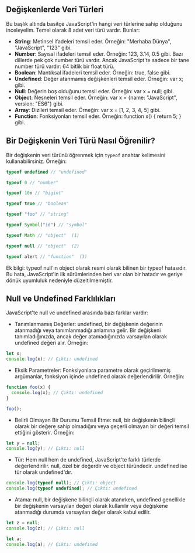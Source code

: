 ## Değişkenlerde Veri Türleri

Bu başlık altında basitçe JavaScript'in hangi veri türlerine sahip olduğunu inceleyelim. Temel olarak 8 adet veri türü vardır. Bunlar:

- **String**: Metinsel ifadeleri temsil eder. Örneğin: "Merhaba Dünya", "JavaScript", "123" gibi.
- **Number**: Sayısal ifadeleri temsil eder. Örneğin: 123, 3.14, 0.5 gibi. Bazı dillerde pek çok number türü vardır. Ancak JavaScript'te sadece bir tane number türü vardır: 64 bitlik bir float türü.
- **Boolean**: Mantıksal ifadeleri temsil eder. Örneğin: true, false gibi.
- **Undefined**: Değer atanmamış değişkenleri temsil eder. Örneğin: var x; gibi.
- **Null**: Değerin boş olduğunu temsil eder. Örneğin: var x = null; gibi.
- **Object**: Nesneleri temsil eder. Örneğin: var x = {name: "JavaScript", version: "ES6"} gibi.
- **Array**: Dizileri temsil eder. Örneğin: var x = [1, 2, 3, 4, 5] gibi.
- **Function**: Fonksiyonları temsil eder. Örneğin: function x() { return 5; } gibi.

## Bir Değişkenin Veri Türü Nasıl Öğrenilir?

Bir değişkenin veri türünü öğrenmek için `typeof` anahtar kelimesini kullanabilirsiniz. Örneğin:

```js
typeof undefined // "undefined"

typeof 0 // "number"

typeof 10n // "bigint"

typeof true // "boolean"

typeof "foo" // "string"

typeof Symbol("id") // "symbol"

typeof Math // "object"  (1)

typeof null // "object"  (2)

typeof alert // "function"  (3)
```

Ek bilgi: typeof null'ın object olarak resmi olarak bilinen bir typeof hatasıdır. Bu hata, JavaScript'in ilk sürümlerinden beri var olan bir hatadır ve geriye dönük uyumluluk nedeniyle düzeltilmemiştir. 

## Null ve Undefined Farklılıkları

JavaScript'te null ve undefined arasında bazı farklar vardır:

- Tanımlanmamış Değerler: undefined, bir değişkenin değerinin atanmadığı veya tanımlanmadığı anlamına gelir. Bir değişkeni tanımladığınızda, ancak değer atamadığınızda varsayılan olarak undefined değeri alır. Örneğin:

```js
let x;
console.log(x); // Çıktı: undefined
```

- Eksik Parametreler: Fonksiyonlara parametre olarak geçirilmemiş argümanlar, fonksiyon içinde undefined olarak değerlendirilir. Örneğin:

```js
function foo(x) {
  console.log(x); // Çıktı: undefined
}

foo();
```

- Belirli Olmayan Bir Durumu Temsil Etme: null, bir değişkenin bilinçli olarak bir değere sahip olmadığını veya geçerli olmayan bir değeri temsil ettiğini gösterir. Örneğin:

```js
let y = null;
console.log(y); // Çıktı: null
```

- Tür: Hem null hem de undefined, JavaScript'te farklı türlerde değerlendirilir. null, özel bir değerdir ve object türündedir. undefined ise tür olarak undefined'dır.

```js
console.log(typeof null); // Çıktı: object
console.log(typeof undefined); // Çıktı: undefined
```

- Atama: null, bir değişkene bilinçli olarak atanırken, undefined genellikle bir değişkenin varsayılan değeri olarak kullanılır veya değişkene atanmadığı durumda varsayılan değer olarak kabul edilir.

```js
let z = null;
console.log(z); // Çıktı: null

let a;
console.log(a); // Çıktı: undefined
```



